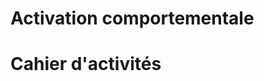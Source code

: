 <!-- Title: Activation comportementale
     Menu: Pour les psychologues / Activation comportementale
     Description: Fiche sur l'activation comportementale -->

# Activation comportementale

<object class="schema" type="image/svg+xml" data="{ASSET:psycho/activation1.svg}"></object>

# Cahier d'activités

<object class="schema" type="image/svg+xml" data="{ASSET:psycho/activation2.svg}"></object>
